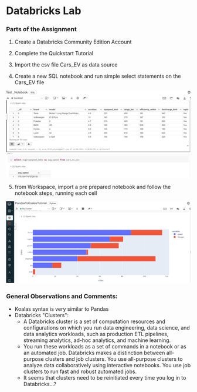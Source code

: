 # Databricks Lab

### Parts of the Assignment

1. Create a Databricks Community Edition Account

2. Complete the Quickstart Tutorial

3. Import the csv file Cars_EV as data source

4. Create a new SQL notebook and run simple select statements on the Cars_EV file

![SQL](https://github.com/athielenhaus/ironhack_lab_assignments/blob/main/Week6/Databricks/databricks_sql.PNG?raw=true)

5. from Workspace, import a pre prepared notebook and follow the notebook steps, running each cell

![Koalas](https://github.com/athielenhaus/ironhack_lab_assignments/blob/main/Week6/Databricks/Koalas.PNG?raw=true)

### General Observations and Comments:
- Koalas syntax is very similar to Pandas
- Databricks "Clusters":
    - A Databricks cluster is a set of computation resources and configurations on which you run data engineering, data science, and data analytics workloads, such as production ETL pipelines, streaming analytics, ad-hoc analytics, and machine learning.
    - You run these workloads as a set of commands in a notebook or as an automated job. Databricks makes a distinction between all-purpose clusters and job clusters. You use all-purpose clusters to analyze data collaboratively using interactive notebooks. You use job clusters to run fast and robust automated jobs.
    - It seems that clusters need to be reinitiated every time you log in to Databricks...?

